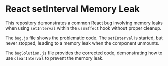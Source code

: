 # React setInterval Memory Leak
This repository demonstrates a common React bug involving memory leaks when using `setInterval` within the `useEffect` hook without proper cleanup.

The `bug.js` file shows the problematic code. The `setInterval` is started, but never stopped, leading to a memory leak when the component unmounts.

The `bugSolution.js` file provides the corrected code, demonstrating how to use `clearInterval` to prevent the memory leak.